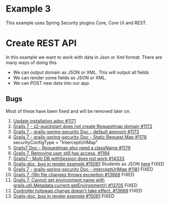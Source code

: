 # Example 3
This example uses Spring Security plugins Core, Core UI and REST.

# Create REST API
In this example we want to work with data in Json or Xml format. There are many ways of doing this 
- We can output domain as JSON or XML. This will output all fields
- We can render some fields as JSON or XML. 
- We can POST new data into our app. 


## Bugs 
Most of these have been fixed and will be removed later on.
1. [Update installation.adoc #1171](https://github.com/apache/grails-spring-security/pull/1171)
2. [Grails 7 - s2-quickstart does not create Requestmap domain #1172](https://github.com/apache/grails-spring-security/issues/1172)
3. [Grails 7 - grails-spring-security Doc - default approch #1173](https://github.com/apache/grails-spring-security/issues/1173)
4. [Grails 7 - grails-spring-security Doc - Static Request Map #1178](https://github.com/apache/grails-spring-security/issues/1178) securityConfigType = "InterceptUrlMap"
5. [Grails7 Doc - Requestmap also need a className #1179](https://github.com/apache/grails-spring-security/issues/1179)
6. [Grails 7, Removing user still has access. #1184](https://github.com/apache/grails-spring-security/issues/1184)
7. [Grails7 - Multi DB withSession does not work #14333](https://github.com/apache/grails-core/issues/14333)
8. [Grails-doc, bug in render example #15061](https://github.com/apache/grails-core/issues/15061#event-19725439887) Students as JSON [here](http://localhost:8083/example3/student/showRenderJsonBad) FIXED
9. [Grails 7 - grails-spring-security Doc - interceptUrlMap #1181](https://github.com/apache/grails-spring-security/issues/1181)  FIXED
10. [Grails 7: i18n file changes throws exception #13668](https://github.com/apache/grails-core/issues/13668) FIXED
11. [Grails 7: Cannot get environment name with grails.util.Metadata.current.getEnvironment() #13705](https://github.com/apache/grails-core/issues/13705) FIXED
12. [Controller hotswap change doesn't take effect.  #13669](https://github.com/apache/grails-core/issues/13669) FIXED
13. [Grails-doc, bug in render example #15061](https://github.com/apache/grails-core/issues/15061) FIXED





